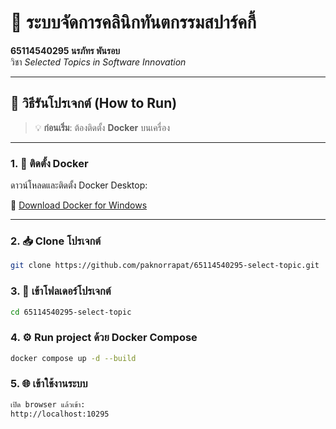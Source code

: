 # 🦷 ระบบจัดการคลินิกทันตกรรมสปาร์คกี้

**65114540295 นรภัทร พันรอบ**  
วิชา *Selected Topics in Software Innovation*

---

## 🚀 วิธีรันโปรเจกต์ (How to Run)

> 💡 **ก่อนเริ่ม**: ต้องติดตั้ง **Docker** บนเครื่อง

---

### 1. 🐳 ติดตั้ง Docker

ดาวน์โหลดและติดตั้ง Docker Desktop:

🔗 [Download Docker for Windows](https://docs.docker.com/desktop/setup/install/windows-install/)

---

### 2. 📥 Clone โปรเจกต์
```bash
git clone https://github.com/paknorrapat/65114540295-select-topic.git
```
### 3. 📁 เข้าโฟลเดอร์โปรเจกต์
```bash
cd 65114540295-select-topic
```
### 4. ⚙️ Run project ด้วย Docker Compose
```bash
docker compose up -d --build  
```
### 5. 🌐 เข้าใช้งานระบบ
```bash
เปิด browser แล้วเข้า:
http://localhost:10295
```
